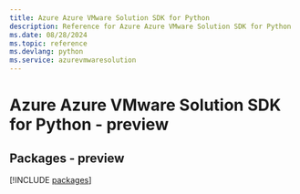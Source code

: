 ```yaml
---
title: Azure Azure VMware Solution SDK for Python
description: Reference for Azure Azure VMware Solution SDK for Python
ms.date: 08/28/2024
ms.topic: reference
ms.devlang: python
ms.service: azurevmwaresolution
---
```

# Azure Azure VMware Solution SDK for Python - preview
## Packages - preview
[!INCLUDE [packages](azure-vmware-solution-index.md)]